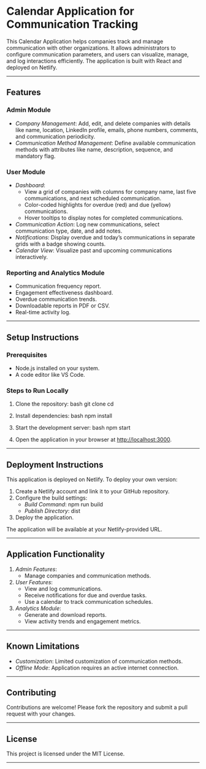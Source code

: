# Calendar Application for Communication Tracking

This Calendar Application helps companies track and manage communication with other organizations. It allows administrators to configure communication parameters, and users can visualize, manage, and log interactions efficiently. The application is built with React and deployed on Netlify.

---

## Features

### Admin Module
- *Company Management*: Add, edit, and delete companies with details like name, location, LinkedIn profile, emails, phone numbers, comments, and communication periodicity.
- *Communication Method Management*: Define available communication methods with attributes like name, description, sequence, and mandatory flag.

### User Module
- *Dashboard*:
  - View a grid of companies with columns for company name, last five communications, and next scheduled communication.
  - Color-coded highlights for overdue (red) and due (yellow) communications.
  - Hover tooltips to display notes for completed communications.
- *Communication Action*: Log new communications, select communication type, date, and add notes.
- *Notifications*: Display overdue and today’s communications in separate grids with a badge showing counts.
- *Calendar View*: Visualize past and upcoming communications interactively.

### Reporting and Analytics Module
- Communication frequency report.
- Engagement effectiveness dashboard.
- Overdue communication trends.
- Downloadable reports in PDF or CSV.
- Real-time activity log.

---

## Setup Instructions

### Prerequisites
- Node.js installed on your system.
- A code editor like VS Code.

### Steps to Run Locally
1. Clone the repository:
   bash
   git clone <repository-url>
   cd <repository-directory>
   

2. Install dependencies:
   bash
   npm install
   

3. Start the development server:
   bash
   npm start
   

4. Open the application in your browser at [http://localhost:3000](http://localhost:3000).

---

## Deployment Instructions

This application is deployed on Netlify. To deploy your own version:

1. Create a Netlify account and link it to your GitHub repository.
2. Configure the build settings:
   - *Build Command*: npm run build
   - *Publish Directory*: dist
3. Deploy the application.

The application will be available at your Netlify-provided URL.

---

## Application Functionality

1. *Admin Features*:
   - Manage companies and communication methods.
2. *User Features*:
   - View and log communications.
   - Receive notifications for due and overdue tasks.
   - Use a calendar to track communication schedules.
3. *Analytics Module*:
   - Generate and download reports.
   - View activity trends and engagement metrics.

---

## Known Limitations

- *Customization*: Limited customization of communication methods.
- *Offline Mode*: Application requires an active internet connection.

---

## Contributing

Contributions are welcome! Please fork the repository and submit a pull request with your changes.

---

## License

This project is licensed under the MIT License.

---
